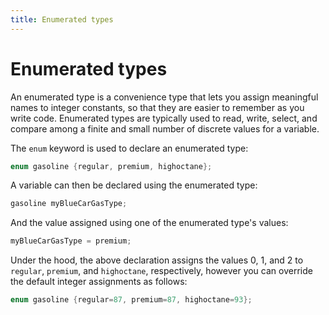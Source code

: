 ```yaml
---
title: Enumerated types
---
```


# Enumerated types

An enumerated type is a convenience type that lets you assign meaningful names to integer constants, so that they are easier to remember as you write code. Enumerated types are typically used to read, write, select, and compare among a finite and small number of discrete values for a variable.

The `enum` keyword is used to declare an enumerated type:

```cpp
enum gasoline {regular, premium, highoctane};
```

A variable can then be declared using the enumerated type:

```cpp
gasoline myBlueCarGasType;
```
And the value assigned using one of the enumerated type's values:

```cpp
myBlueCarGasType = premium;
```

Under the hood, the above declaration assigns the values 0, 1, and 2 to `regular`, `premium`, and `highoctane`, respectively, however you can override the default integer assignments as follows:

```cpp
enum gasoline {regular=87, premium=87, highoctane=93};
```
